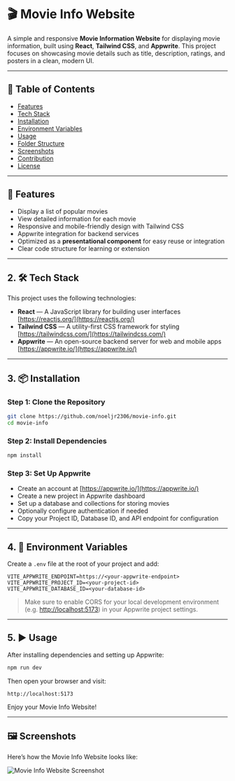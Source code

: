 # 🎬 Movie Info Website

A simple and responsive **Movie Information Website** for displaying movie information, built using **React**, **Tailwind CSS**, and **Appwrite**. This project focuses on showcasing movie details such as title, description, ratings, and posters in a clean, modern UI.

---

## 📖 Table of Contents

* [Features](#-features)
* [Tech Stack](#2-tech-stack)
* [Installation](#3-installation)
* [Environment Variables](#4-environment-variables)
* [Usage](#5-usage)
* [Folder Structure](#-folder-structure)
* [Screenshots](#-screenshots)
* [Contribution](#-contribution)
* [License](#-license)

---

## 🚀 Features

* Display a list of popular movies
* View detailed information for each movie
* Responsive and mobile-friendly design with Tailwind CSS
* Appwrite integration for backend services
* Optimized as a **presentational component** for easy reuse or integration
* Clear code structure for learning or extension

---

## 2. 🛠 Tech Stack

This project uses the following technologies:

* **React** — A JavaScript library for building user interfaces
  [https://reactjs.org/](https://reactjs.org/)
* **Tailwind CSS** — A utility-first CSS framework for styling
  [https://tailwindcss.com/](https://tailwindcss.com/)
* **Appwrite** — An open-source backend server for web and mobile apps
  [https://appwrite.io/](https://appwrite.io/)

---

## 3. 📦 Installation

### Step 1: Clone the Repository

```bash
git clone https://github.com/noeljr2306/movie-info.git
cd movie-info
```

### Step 2: Install Dependencies

```bash
npm install
```

### Step 3: Set Up Appwrite

* Create an account at [https://appwrite.io/](https://appwrite.io/)
* Create a new project in Appwrite dashboard
* Set up a database and collections for storing movies
* Optionally configure authentication if needed
* Copy your Project ID, Database ID, and API endpoint for configuration

---

## 4. 🧪 Environment Variables

Create a `.env` file at the root of your project and add:

```env
VITE_APPWRITE_ENDPOINT=https://<your-appwrite-endpoint>
VITE_APPWRITE_PROJECT_ID=<your-project-id>
VITE_APPWRITE_DATABASE_ID=<your-database-id>
```

> Make sure to enable CORS for your local development environment (e.g. [http://localhost:5173](http://localhost:5173)) in your Appwrite project settings.

---

## 5. ▶️ Usage

After installing dependencies and setting up Appwrite:

```bash
npm run dev
```

Then open your browser and visit:

```
http://localhost:5173
```

Enjoy your Movie Info Website!

---

## 🖼 Screenshots

Here’s how the Movie Info Website looks like:

![Movie Info Website Screenshot](https://blogger.googleusercontent.com/img/b/R29vZ2xl/AVvXsEi_-8yJ4tPnT5cvGX6zTdkNUweF18yGbKMYfoQzNN64qzDXoHiduOIyzGmZ1iuwj9ozGRb4aWWmuD_LyAxpmuriT3a9_WbG9YgqhOa27aiVnGDIxWSlywlBMlIuSuPxFRlXvtaHSmBXPZgXqSPVqoi0JfDB6KdB6vC7hhF_C1cG-GpQWqaB5p0xmc2aeJgH/w629-h364/Vite%20+%20React%20-%20Google%20Chrome%2015_05_2025%2010_15_11%20pm.png)

